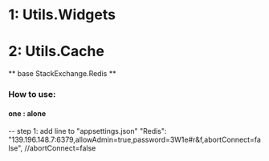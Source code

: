 ﻿# 1: Utils.Widgets

# 2: Utils.Cache 
** base StackExchange.Redis **
### How to use:
#### one : alone
-- step 1: add line to "appsettings.json" 
"Redis": "139.196.148.7:6379,allowAdmin=true,password=3W1e#r&f,abortConnect=false", //abortConnect=false







